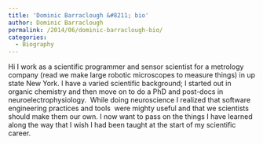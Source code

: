 ```yaml
---
title: 'Dominic Barraclough &#8211; bio'
author: Dominic Barraclough
permalink: /2014/06/dominic-barraclough-bio/
categories:
  - Biography
---
```

Hi I work as a scientific programmer and sensor scientist for a metrology company (read we make large robotic microscopes to measure things) in up state New York. I have a varied scientific background; I started out in organic chemistry and then move on to do a PhD and post-docs in neuroelectrophysiology.  While doing neuroscience I realized that software engineering practices and tools  were mighty useful and that we scientists should make them our own. I now want to pass on the things I have learned along the way that I wish I had been taught at the start of my scientific career.
